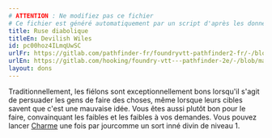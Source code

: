 ```yaml
---
# ATTENTION : Ne modifiez pas ce fichier
# Ce fichier est généré automatiquement par un script d'après les données du module Foundry VTT officiel et de sa traduction
title: Ruse diabolique
titleEn: Devilish Wiles
id: pc00hoz4ILmqUwSC
urlFr: https://gitlab.com/pathfinder-fr/foundryvtt-pathfinder2-fr/-/blob/master/data/feats/pc00hoz4ILmqUwSC.htm
urlEn: https://gitlab.com/hooking/foundry-vtt---pathfinder-2e/-/blob/master/packs/data/feats.db/devilish-wiles.json
layout: dons
---
```

Traditionnellement, les fiélons sont exceptionnellement bons lorsqu'il s'agit de persuader les gens de faire des choses, même lorsque leurs cibles savent que c'est une mauvaise idée. Vous êtes aussi plutôt bon pour le faire, convainquant les faibles et les faibles à vos demandes. Vous pouvez lancer [Charme](../sorts/charme.md) une fois par jourcomme un sort inné divin de niveau 1.
